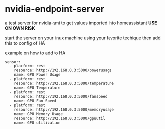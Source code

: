 # nvidia-endpoint-server
a test server for nvidia-smi to get values imported into homeassistant **USE ON OWN RISK**

start the server on your linux machine using your favorite techique then add this to config of HA

example on how to add to HA

```
sensor:
  - platform: rest
    resource: http://192.168.0.3:5000/powerusage
    name: GPU Power Usage
  - platform: rest
    resource: http://192.168.0.3:5000/temperature
    name: GPU Temperature
  - platform: rest
    resource: http://192.168.0.3:5000/fanspeed
    name: GPU Fan Speed
  - platform: rest
    resource: http://192.168.0.3:5000/memoryusage
    name: GPU Memory Usage
    resource: http://192.168.0.3:5000/gpuutil
    name: GPU utilization

